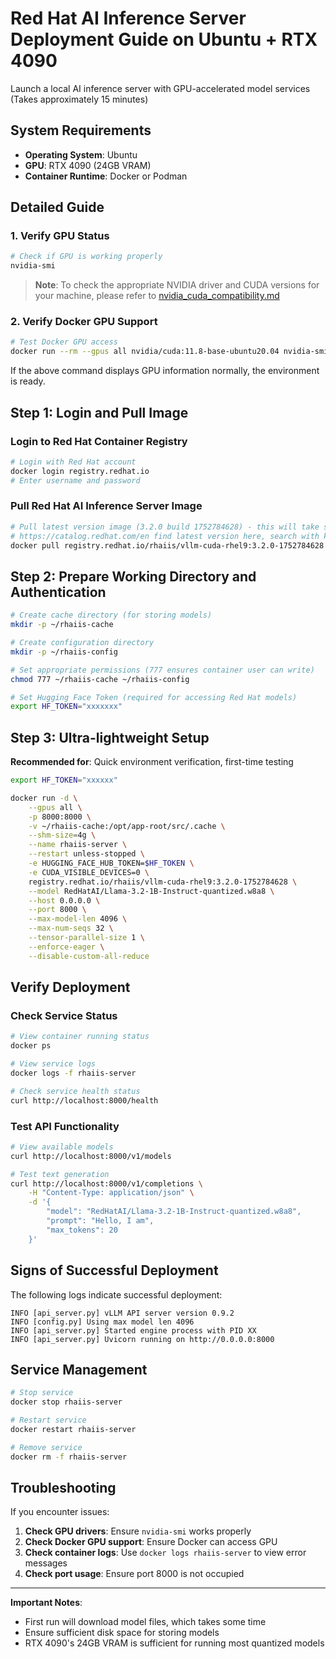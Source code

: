 # Red Hat AI Inference Server Deployment Guide on Ubuntu + RTX 4090

Launch a local AI inference server with GPU-accelerated model services  
(Takes approximately 15 minutes)

## System Requirements

- **Operating System**: Ubuntu
- **GPU**: RTX 4090 (24GB VRAM)
- **Container Runtime**: Docker or Podman

## Detailed Guide

### 1. Verify GPU Status

```bash
# Check if GPU is working properly
nvidia-smi
```

> **Note**: To check the appropriate NVIDIA driver and CUDA versions for your machine, please refer to [nvidia_cuda_compatibility.md](nvidia_cuda_compatibility.md)

### 2. Verify Docker GPU Support

```bash
# Test Docker GPU access
docker run --rm --gpus all nvidia/cuda:11.8-base-ubuntu20.04 nvidia-smi
```

If the above command displays GPU information normally, the environment is ready.

## Step 1: Login and Pull Image

### Login to Red Hat Container Registry

```bash
# Login with Red Hat account
docker login registry.redhat.io
# Enter username and password
```

### Pull Red Hat AI Inference Server Image

```bash
# Pull latest version image (3.2.0 build 1752784628) - this will take some time
# https://catalog.redhat.com/en find latest version here, search with keyword 'rhaiis'
docker pull registry.redhat.io/rhaiis/vllm-cuda-rhel9:3.2.0-1752784628
```

## Step 2: Prepare Working Directory and Authentication

```bash
# Create cache directory (for storing models)
mkdir -p ~/rhaiis-cache

# Create configuration directory
mkdir -p ~/rhaiis-config

# Set appropriate permissions (777 ensures container user can write)
chmod 777 ~/rhaiis-cache ~/rhaiis-config

# Set Hugging Face Token (required for accessing Red Hat models)
export HF_TOKEN="xxxxxxx"
```

## Step 3: Ultra-lightweight Setup

**Recommended for**: Quick environment verification, first-time testing

```bash
export HF_TOKEN="xxxxxx"

docker run -d \
    --gpus all \
    -p 8000:8000 \
    -v ~/rhaiis-cache:/opt/app-root/src/.cache \
    --shm-size=4g \
    --name rhaiis-server \
    --restart unless-stopped \
    -e HUGGING_FACE_HUB_TOKEN=$HF_TOKEN \
    -e CUDA_VISIBLE_DEVICES=0 \
    registry.redhat.io/rhaiis/vllm-cuda-rhel9:3.2.0-1752784628 \
    --model RedHatAI/Llama-3.2-1B-Instruct-quantized.w8a8 \
    --host 0.0.0.0 \
    --port 8000 \
    --max-model-len 4096 \
    --max-num-seqs 32 \
    --tensor-parallel-size 1 \
    --enforce-eager \
    --disable-custom-all-reduce
```

## Verify Deployment

### Check Service Status

```bash
# View container running status
docker ps

# View service logs
docker logs -f rhaiis-server

# Check service health status
curl http://localhost:8000/health
```

### Test API Functionality

```bash
# View available models
curl http://localhost:8000/v1/models

# Test text generation
curl http://localhost:8000/v1/completions \
    -H "Content-Type: application/json" \
    -d '{
        "model": "RedHatAI/Llama-3.2-1B-Instruct-quantized.w8a8",
        "prompt": "Hello, I am",
        "max_tokens": 20
    }'
```

## Signs of Successful Deployment

The following logs indicate successful deployment:
```
INFO [api_server.py] vLLM API server version 0.9.2
INFO [config.py] Using max model len 4096
INFO [api_server.py] Started engine process with PID XX
INFO [api_server.py] Uvicorn running on http://0.0.0.0:8000
```

## Service Management

```bash
# Stop service
docker stop rhaiis-server

# Restart service
docker restart rhaiis-server

# Remove service
docker rm -f rhaiis-server
```

## Troubleshooting

If you encounter issues:

1. **Check GPU drivers**: Ensure `nvidia-smi` works properly
2. **Check Docker GPU support**: Ensure Docker can access GPU
3. **Check container logs**: Use `docker logs rhaiis-server` to view error messages
4. **Check port usage**: Ensure port 8000 is not occupied

---

**Important Notes**:
- First run will download model files, which takes some time
- Ensure sufficient disk space for storing models
- RTX 4090's 24GB VRAM is sufficient for running most quantized models
